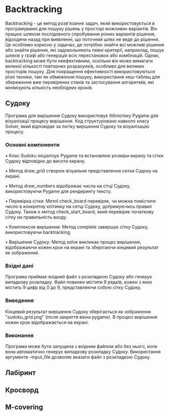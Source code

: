 # Backtracking

Backtracking - це метод розв'язання задач, який використовується в програмуванні для пошуку рішень у просторі можливих варіантів. Він працює шляхом послідовного спробування різних варіантів рішення, відходячи назад при виявленні, що поточний шлях не веде до рішення. Це особливо корисно у задачах, де потрібно знайти всі можливі рішення або знайти рішення, які задовольняють певні критерії, наприклад, пошук шляхів у графі або генерація всіх перестановок або комбінацій.
Однак, backtracking може бути неефективним, оскільки він може вимагати великої кількості повторних розрахунків, особливо для великих просторів пошуку. Для покращення ефективності використовуються різні техніки, такі як обмеження пошуку, використання хеш-таблиц для збереження вже перевірених станів та застосування алгоритмів, які мінімізують кількість необхідних кроків.

## Судоку
Програма для вирішення Судоку використовує бібліотеку Pygame для візуалізації процесу вирішення. Код структуровано навколо класу Solver, який відповідає за логіку вирішення Судоку та візуалізацію процесу.

### Основні компоненти

•	Клас Sudoku ініціалізує Pygame та встановлює розміри екрану та сітки Судоку відповідно до висоти екрану.

•	Метод draw_grid створює візуальне представлення сетки Судоку на екрані.

•	Метод draw_numbers відображає числа на сітці Судоку, використовуючи Pygame для рендерингу тексту.

•	Перевірка сітки: Метоl check_board перевіряє, чи можна помістити число в конкретну клітинку на сетці Судоку, дотримуючись правил Судоку. Також є метод check_start_board, який перевіряє початкову сітку на правильність входу.

•	Комплексне вирішення: Метод complete завершує сітку Судоку, використовуючи backtracking.

•	Вирішення Судоку: Метод solve викликає процес вирішення, відображаючи кожен крок на екрані та зберігаючи кінцевий результат як зображення.

### Вхідні дані

Програма приймає вхідний файл з розкладкою Судоку або генерує випадкову розкладку. Файл повинен містити 9 рядків, кожен з яких містить 9 цифр від 0 до 9, представляючи собою сітку Судоку.

### Виведення
Кінцевий результат вирішення Судоку зберігається як зображення "sudoku_grid.png" (після закриття вікна pygame). В процесі вирішення кожен крок відображається на екрані.
### Виконання
Програма може бути запущена з вхідним файлом або без нього, коли вона автоматично генерує випадкову розкладку Судоку. Використання аргументe –input_file дозволяє вказати файл з розкладкою Судоку.


## Лабіринт

## Кросворд

## M-covering
